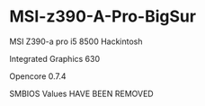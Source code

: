 # MSI-z390-A-Pro-BigSur

MSI Z390-a pro i5 8500 Hackintosh

Integrated Graphics 630

Opencore 0.7.4

SMBIOS Values HAVE BEEN REMOVED
